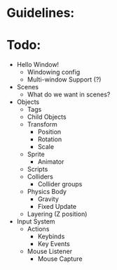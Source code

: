 # Guidelines:


# Todo:
- Hello Window!
  - Windowing config
  - Multi-window Support (?)
- Scenes
  - What do we want in scenes?
- Objects
  - Tags
  - Child Objects
  - Transform
    - Position
    - Rotation
    - Scale
  - Sprite
    - Animator
  - Scripts
  - Colliders
    - Collider groups
  - Physics Body
    - Gravity
    - Fixed Update
  - Layering (Z position)
- Input System
  - Actions
    - Keybinds
    - Key Events
  - Mouse Listener
    - Mouse Capture